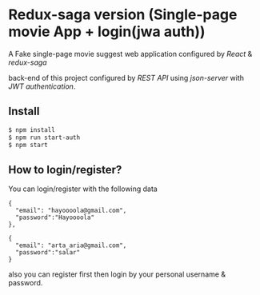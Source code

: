 # Redux-saga version (Single-page movie App + login(jwa auth))

A Fake single-page movie suggest web application configured by *React* & *redux-saga*

back-end of this project configured by *REST API* using *json-server* with *JWT authentication*. 


## Install

```bash
$ npm install
$ npm run start-auth
$ npm start
```

## How to login/register?

You can login/register with the following data 

```
{
  "email": "hayoooola@gmail.com",
  "password":"Hayoooola"
},

{ 
  "email": "arta_aria@gmail.com",
  "password":"salar"
}
```
also you can register first then login by your personal username & password.

